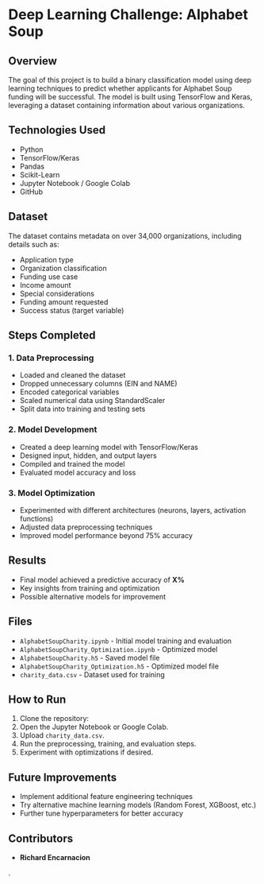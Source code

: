 # Deep Learning Challenge: Alphabet Soup

## Overview
The goal of this project is to build a binary classification model using deep learning techniques to predict whether applicants for Alphabet Soup funding will be successful. The model is built using TensorFlow and Keras, leveraging a dataset containing information about various organizations.

## Technologies Used
- Python
- TensorFlow/Keras
- Pandas
- Scikit-Learn
- Jupyter Notebook / Google Colab
- GitHub

## Dataset
The dataset contains metadata on over 34,000 organizations, including details such as:
- Application type
- Organization classification
- Funding use case
- Income amount
- Special considerations
- Funding amount requested
- Success status (target variable)

## Steps Completed
### 1. Data Preprocessing
- Loaded and cleaned the dataset
- Dropped unnecessary columns (EIN and NAME)
- Encoded categorical variables
- Scaled numerical data using StandardScaler
- Split data into training and testing sets

### 2. Model Development
- Created a deep learning model with TensorFlow/Keras
- Designed input, hidden, and output layers
- Compiled and trained the model
- Evaluated model accuracy and loss

### 3. Model Optimization
- Experimented with different architectures (neurons, layers, activation functions)
- Adjusted data preprocessing techniques
- Improved model performance beyond 75% accuracy

## Results
- Final model achieved a predictive accuracy of **X%**
- Key insights from training and optimization
- Possible alternative models for improvement

## Files
- `AlphabetSoupCharity.ipynb` - Initial model training and evaluation
- `AlphabetSoupCharity_Optimization.ipynb` - Optimized model
- `AlphabetSoupCharity.h5` - Saved model file
- `AlphabetSoupCharity_Optimization.h5` - Optimized model file
- `charity_data.csv` - Dataset used for training

## How to Run
1. Clone the repository:
2. Open the Jupyter Notebook or Google Colab.
3. Upload `charity_data.csv`.
4. Run the preprocessing, training, and evaluation steps.
5. Experiment with optimizations if desired.

## Future Improvements
- Implement additional feature engineering techniques
- Try alternative machine learning models (Random Forest, XGBoost, etc.)
- Further tune hyperparameters for better accuracy

## Contributors
- **Richard Encarnacion**

.

